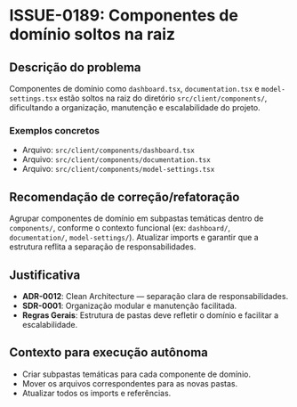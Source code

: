 # ISSUE-0189: Componentes de domínio soltos na raiz

## Descrição do problema
Componentes de domínio como `dashboard.tsx`, `documentation.tsx` e `model-settings.tsx` estão soltos na raiz do diretório `src/client/components/`, dificultando a organização, manutenção e escalabilidade do projeto.

### Exemplos concretos
- Arquivo: `src/client/components/dashboard.tsx`
- Arquivo: `src/client/components/documentation.tsx`
- Arquivo: `src/client/components/model-settings.tsx`

## Recomendação de correção/refatoração
Agrupar componentes de domínio em subpastas temáticas dentro de `components/`, conforme o contexto funcional (ex: `dashboard/`, `documentation/`, `model-settings/`). Atualizar imports e garantir que a estrutura reflita a separação de responsabilidades.

## Justificativa
- **ADR-0012**: Clean Architecture — separação clara de responsabilidades.
- **SDR-0001**: Organização modular e manutenção facilitada.
- **Regras Gerais**: Estrutura de pastas deve refletir o domínio e facilitar a escalabilidade.

## Contexto para execução autônoma
- Criar subpastas temáticas para cada componente de domínio.
- Mover os arquivos correspondentes para as novas pastas.
- Atualizar todos os imports e referências.